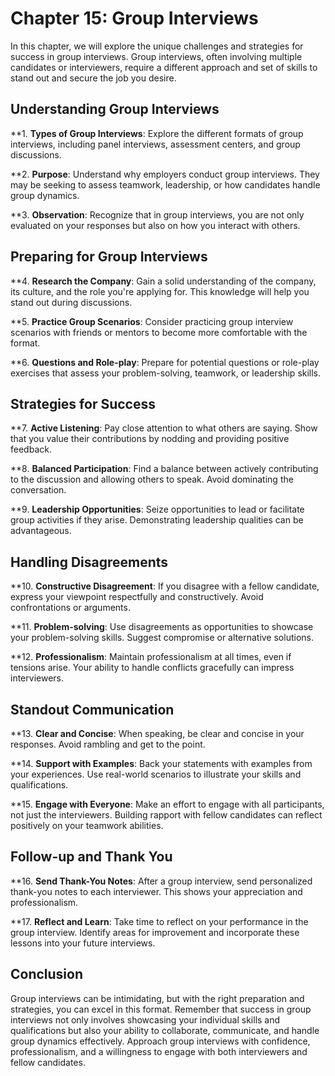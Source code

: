 Chapter 15: Group Interviews
============================

In this chapter, we will explore the unique challenges and strategies for success in group interviews. Group interviews, often involving multiple candidates or interviewers, require a different approach and set of skills to stand out and secure the job you desire.

Understanding Group Interviews
------------------------------

\*\*1. **Types of Group Interviews**: Explore the different formats of group interviews, including panel interviews, assessment centers, and group discussions.

\*\*2. **Purpose**: Understand why employers conduct group interviews. They may be seeking to assess teamwork, leadership, or how candidates handle group dynamics.

\*\*3. **Observation**: Recognize that in group interviews, you are not only evaluated on your responses but also on how you interact with others.

Preparing for Group Interviews
------------------------------

\*\*4. **Research the Company**: Gain a solid understanding of the company, its culture, and the role you're applying for. This knowledge will help you stand out during discussions.

\*\*5. **Practice Group Scenarios**: Consider practicing group interview scenarios with friends or mentors to become more comfortable with the format.

\*\*6. **Questions and Role-play**: Prepare for potential questions or role-play exercises that assess your problem-solving, teamwork, or leadership skills.

Strategies for Success
----------------------

\*\*7. **Active Listening**: Pay close attention to what others are saying. Show that you value their contributions by nodding and providing positive feedback.

\*\*8. **Balanced Participation**: Find a balance between actively contributing to the discussion and allowing others to speak. Avoid dominating the conversation.

\*\*9. **Leadership Opportunities**: Seize opportunities to lead or facilitate group activities if they arise. Demonstrating leadership qualities can be advantageous.

Handling Disagreements
----------------------

\*\*10. **Constructive Disagreement**: If you disagree with a fellow candidate, express your viewpoint respectfully and constructively. Avoid confrontations or arguments.

\*\*11. **Problem-solving**: Use disagreements as opportunities to showcase your problem-solving skills. Suggest compromise or alternative solutions.

\*\*12. **Professionalism**: Maintain professionalism at all times, even if tensions arise. Your ability to handle conflicts gracefully can impress interviewers.

Standout Communication
----------------------

\*\*13. **Clear and Concise**: When speaking, be clear and concise in your responses. Avoid rambling and get to the point.

\*\*14. **Support with Examples**: Back your statements with examples from your experiences. Use real-world scenarios to illustrate your skills and qualifications.

\*\*15. **Engage with Everyone**: Make an effort to engage with all participants, not just the interviewers. Building rapport with fellow candidates can reflect positively on your teamwork abilities.

Follow-up and Thank You
-----------------------

\*\*16. **Send Thank-You Notes**: After a group interview, send personalized thank-you notes to each interviewer. This shows your appreciation and professionalism.

\*\*17. **Reflect and Learn**: Take time to reflect on your performance in the group interview. Identify areas for improvement and incorporate these lessons into your future interviews.

Conclusion
----------

Group interviews can be intimidating, but with the right preparation and strategies, you can excel in this format. Remember that success in group interviews not only involves showcasing your individual skills and qualifications but also your ability to collaborate, communicate, and handle group dynamics effectively. Approach group interviews with confidence, professionalism, and a willingness to engage with both interviewers and fellow candidates.
